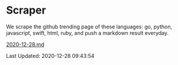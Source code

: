 # Scraper

We scrape the github trending page of these languages: go, python, javascript, swift, html, ruby, and push a markdown result everyday.

[2020-12-28.md](https://github.com/henson/Scraper/blob/master/2020-12-28.md)

Last Updated: 2020-12-28 09:43:54